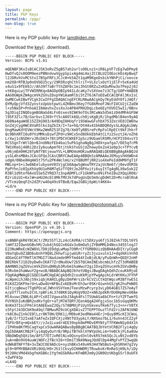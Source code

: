 ```yaml
---
layout: page
title: PGP Keys
permalink: /pgp/
non-blog: true
---
```


Here is my PGP public key for [&#105;&#097;&#109;&#064;&#106;&#100;&#101;&#110;&#046;&#109;&#101;](&#109;&#097;&#105;&#108;&#116;&#111;&#058;&#105;&#097;&#109;&#064;&#106;&#100;&#101;&#110;&#046;&#109;&#101;).

Download the [key](/content/keys/iam-jden-me-public.asc){: .download}.

```
-----BEGIN PGP PUBLIC KEY BLOCK-----
Version: BCPG v1.61

mQENBF3KxIsBCACJ5K3oRvZ5gB57ah2urlsO0Lnz1+iR6LpVF7zEg7wDPmy6
HwOfvQJs0OOM9eezPBNndvwVgypSpixAg4mLHajZCCBLU2I8EockDz4pBwqT
l2JDRvhVxMCStxI7B5pFRFiJCJcH+k5AZt1qaM9KgeDsbikYNhPjCi/xevce
nm2O8rRTBJp0nOVbD25cy/29R5RzqhCthlriT+VLXzlxOzY1jElF+5xKa4Ud
x4uS1x9fE69J//Ah39f7aBrTthZAF8c1mi3hGt0RZu2xKQuMnw3o7Pep2j0J
vtK8quLwjTFVWIRRKqv8AGDpOBIp941LdcaKy7sSXVee7z3CTg/GOP+HABEB
AAG0GWpkZW4gcmVkZGVuIDxpYW1AamRlbi5tZT6JAToEEwECACQFAl3KxIsC
GwMECwkIBwYVCgkICwIFFgIDAQACngEFCRLMAwAACgkQy7KyEddYOfiJAQf/
QYMyQpjVfd3ZynstxUpUotpwtL4ZKNmv3Key7fG8kMneFJNcFIUCU2jCZaEW
l+zhNa5P+PnhoAII0AmvhvZssXoJo4P84PRH2DqLcbe6EyYOVDI5wIi/0Bnv
5g3DiqIINQOsgmBGNaGd4LFn0zxes9ZAK9oTOs3RCwWa5d5m1zD4dMhkGFbW
l95F3Zlc7B/GarbvcIJ69rft5cA0Olk6QLch0jsKgBjR/1hgdMblB4en9yAQ
U68Na4gaWdE15ZZkG9O3/A49DqIHHUqfr19SWawGFxhbX753ZecVE0JIW6hw
GnZ4jCygHWC8VaR5lks3qZkIX/I+7a+hQ/OtH4x41bkBDQRdysSLAQgAibWy
UngMawKdYEVWcV9Kw2WmRZ51FZg78/Xm9TyRBSrePcRpFolRpECt9kFJhkrF
Qc9BhXRTI8u0YVzMMksDzwfZPd+z9HCx5nd8OkkEbhAtCLYz2Svzt24/oZh6
LrXwj1cNSDHrvJRcDA3+78t1PDCVCWXEF2pScz9UGamlRSMh/HCPIS94vsY3
RCS5gnTrWtlQb+BJnU0NzFEb4bai5uPb1ghaNgBgJHDX+pafga7/DE5qfcPR
TW1VKeGj48Ri2DzIy6uuApmf6tjtUkSYxGSjUZhewyOxZo41e0p3c+TPYcvB
u96jmEm9HK28fpNfYBtjeuwYVL+LBMO4oHOKzwARAQABiQE6BBgBAgAkBQJd
ysSLAhsMBAsJCAcGFQoJCAsCBRYCAwEAAp4BBQkSzAMAAAoJEMuyshHXWDn4
udgH/0Nbe8HqHA5t75fu2PK4WclmU/x2Y8BUMfjRR2io4XePeIddHM9fgT1F
MBLnp+S+i3w0AEelubyoeV0IVjgCbOAqwSgWxwTRY2ajUcNe67/j0evdhM3b
PpPYhnJz0IpXhVg9U1oM4M7qSzTfQ9tJe26PXxiti6uyItTg4gRLX6wSok2Z
R3Bl1d9tof6AvUIGe5ZYRQ37z3npADMFLcF1GkNPav09iFheIBu2XQqiRO0/
R2ri6iU1+KxlW+aHU2HcEC4MkfMVJk7dPogUsQU3m9cgDdHt2D+McroBlRnA
/VTcmiQeqFZn2dZP/w4Oq49s9TBoB/Eqw2GBGj6pWit4KK4=
=Ld/e
-----END PGP PUBLIC KEY BLOCK-----
```

---

Here is my PGP Public Key for [&#106;&#100;&#101;&#110;&#114;&#101;&#100;&#100;&#101;&#110;&#064;&#112;&#114;&#111;&#116;&#111;&#110;&#109;&#097;&#105;&#108;&#046;&#099;&#104;](&#109;&#097;&#105;&#108;&#116;&#111;&#058;&#106;&#100;&#101;&#110;&#114;&#101;&#100;&#100;&#101;&#110;&#064;&#112;&#114;&#111;&#116;&#111;&#110;&#109;&#097;&#105;&#108;&#046;&#099;&#104;).

Download the [key](/content/keys/jdenredden-protonmail-ch-public.asc){: .download}.

```
-----BEGIN PGP PUBLIC KEY BLOCK-----
Version: OpenPGP.js v4.10.1
Comment: https://openpgpjs.org

xsBNBFgkR6YBCACt/ZMz55Tl2Lz4cCAVRA/cC5DXzyo6fjSJ8Znk7tDLt6YS
lmHf32IQwnUGBvhM/2ub4jhGOJx6Gdx3u0mOa5jZYBmMMLD4Nos3455lnqJ7
E23NuWReEcWZW8VL7D0jEOdgLwMap7O9RrCffGM80UizQbBHAAdDIY/yCGg0
V0aYqbu9Z1BD6ubnhY9Q8LZkhwfipjwUiRrryZc3juzxuln1J+dqdkKsVnhO
4DGeGC4fTRHTlH7MGI7lNadzmde9MYfmd44tIoBjdLN/yPuQnWh+QEQY2nHF
BBIRbkTJ1D2byDw6vIKAT7ZrdNuOUw72b5TQCAmINEsbcmbLhfzZT3dRABEB
AAHNNSJqZGVucmVkZGVuQHByb3Rvbm1haWwuY2giIDxqZGVucmVkZGVuQHBy
b3Rvbm1haWwuY2g+wsB/BBABCAApBQJbYetUBgsJBwgDAgkQdhZcouKkMjoE
FQgKAgMWAgECGQECGwMCHgEACgkQdhZcouKkMjpYPwgApzkLdrWtKKuJFYhP
xLWpmcLhJAbjS9xiqbjKAHILg0pzDmFWrsibrkCVZiCtkQtWqcvM3BfYwE51
R1KdZ2GKPXerU+LwDw4U+NFBuIx6EBsMrEh3wr05KrOiwnhG5/gK2huPmN0S
GItjcqBewz7Tg6POcaCJWhnVSVYemJTeesMzwPcyrp3vLyD64GB17ZS7eAyT
e/pVf7lxohuICVLrpBFi4L37d8KK1QyHUgV0U2+xN62pdkRrDUOHpNevU0Ae
Ml4uvwcZNNL6LAPrCs0IlVgwxa5bJ3Agk4FslTSUmASa6bCFn+tzYZFTwmfG
FUYNShIuKdBR2odKvfgOr+aTjM7ATQRYJEenAQgA2HFgjxSoc1b5sGqqOKMv
8nKm37IoiFPmlktA8EEwaZ2Qy/S78BMUjPiUyVGkveuTKe67Tyi3+n+rV8TX
s5FptJ43DCbK9oA9qlfBMwuMZ9cUCgXDAivZ7TEPPTOuzTlFd2riZAFN16ND
rk8C8uZ1nkCE0lLzr8KT0H/ERK1j/M0bxK3edRWa44ErJ+Quy8MScKI3CWoL
1yB/Irf32IxmE7aAfeZxIQFCXjz4NtTU3ypkLY/NXGeo7bL1/6uVn4JCZ2yF
TSPXrBFq+mQxbEY//zJo1Lvadr4EE39npk8mPMOvEMYNtyTfFKWeNSy04X1h
/IPHhm8KfMSCaqYxpCx5UwARAQABwsBpBBgBCAATBQJbYetVCRB2Flyi4qQy
OgIbDAAKCRB2Flyi4qQyOuYrB/9RpiTB7kklXYWYpUkLim+YeBCkjFL6a8Uw
SNbDWDq5QXiSm/AFS77ETJxR0lNixOQsnyd3nl0vkR57mk5QcJLvNt2vd8Yb
2uA+mBn9VO4uuWjNOFc2TBcV26+tDm1T3N49NaqJQd8lDp44MgFvPfZ3wqQb
kdWkBTNFYf8+3vIWJCOE9ADcG+nyzhBKx549vH9JH4TWSBoS+gh5RhH7gIVy
gl9+9FMYBBAVXRi0UQ/H9rJh1lCksyOIHHWDMjTRuwbsKrRnRe5jH9Lh/iDy
9t20HcVMd4kbgfmXGB6c1YgfmGSbRAu+KFmBRJm0y2GN9OzVKbgGSrl9uUFX
+ZwPF83p
=LA4Q
-----END PGP PUBLIC KEY BLOCK-----
```
---
